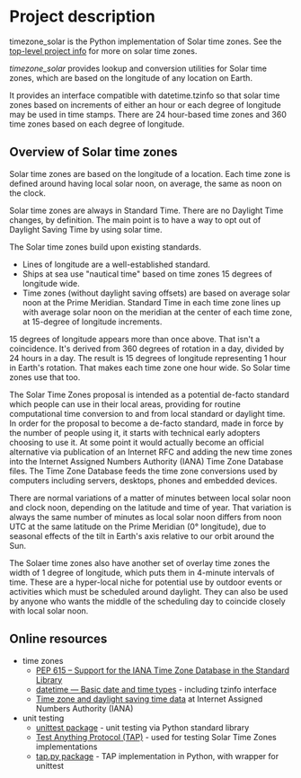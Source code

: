 Project description
===================

timezone_solar is the Python implementation of Solar time zones.
See the [top-level project info](https://github.com/ikluft/LongitudeTZ) for more on solar time zones.

_timezone_solar_ provides lookup and conversion utilities for Solar time zones, which are based on
the longitude of any location on Earth.

It provides an interface compatible with datetime.tzinfo so that solar time zones based on increments
of either an hour or each degree of longitude may be used in time stamps.
There are 24 hour-based time zones and 360 time zones based on each degree of longitude.

Overview of Solar time zones
----------------------------

Solar time zones are based on the longitude of a location. Each time zone is defined around having local solar noon, on average, the same as noon on the clock.

Solar time zones are always in Standard Time. There are no Daylight Time changes, by definition. The main point is to have a way to opt out of Daylight Saving Time by using solar time.

The Solar time zones build upon existing standards.
* Lines of longitude are a well-established standard.
* Ships at sea use "nautical time" based on time zones 15 degrees of longitude wide.
* Time zones (without daylight saving offsets) are based on average solar noon at the Prime Meridian. Standard Time in each time zone lines up with average solar noon on the meridian at the center of each time zone, at 15-degree of longitude increments.

15 degrees of longitude appears more than once above. That isn't a coincidence. It's derived from 360 degrees of rotation in a day, divided by 24 hours in a day. The result is 15 degrees of longitude representing 1 hour in Earth's rotation. That makes each time zone one hour wide. So Solar time zones use that too.

The Solar Time Zones proposal is intended as a potential de-facto standard which people can use in their local areas, providing for routine computational time conversion to and from local standard or daylight time. In order for the proposal to become a de-facto standard, made in force by the number of people using it, it starts with technical early adopters choosing to use it. At some point it would actually become an official alternative via publication of an Internet RFC and adding the new time zones into the Internet Assigned Numbers Authority (IANA) Time Zone Database files. The Time Zone Database feeds the time zone conversions used by computers including servers, desktops, phones and embedded devices.

There are normal variations of a matter of minutes between local solar noon and clock noon, depending on the latitude and time of year. That variation is always the same number of minutes as local solar noon differs from noon UTC at the same latitude on the Prime Meridian (0° longitude), due to seasonal effects of the tilt in Earth's axis relative to our orbit around the Sun.

The Solaer time zones also have another set of overlay time zones the width of 1 degree of longitude, which puts them in 4-minute intervals of time. These are a hyper-local niche for potential use by outdoor events or activities which must be scheduled around daylight. They can also be used by anyone who wants the middle of the scheduling day to coincide closely with local solar noon.

Online resources
----------------

* time zones
  * [PEP 615 – Support for the IANA Time Zone Database in the Standard Library](https://peps.python.org/pep-0615/)
  * [datetime — Basic date and time types](https://docs.python.org/3/library/datetime.html) - including tzinfo interface
  * [Time zone and daylight saving time data](https://data.iana.org/time-zones/tz-link.html) at Internet Assigned Numbers Authority (IANA)
* unit testing
  * [unittest package](https://docs.python.org/3/library/unittest.html) - unit testing via Python standard library
  * [Test Anything Protocol (TAP)](https://testanything.org/) - used for testing Solar Time Zones implementations
  * [tap.py package](https://tappy.readthedocs.io/en/latest/) - TAP implementation in Python, with wrapper for unittest
